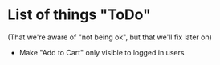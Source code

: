 # List of things "ToDo"

(That we're aware of "not being ok", but that we'll fix later on)

- Make "Add to Cart" only visible to logged in users
